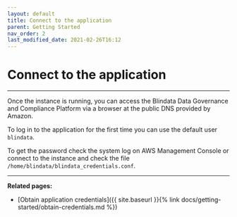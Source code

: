 ```yaml
---
layout: default
title: Connect to the application
parent: Getting Started
nav_order: 2
last_modified_date: 2021-02-26T16:12
---
```


# Connect to the application

---

Once the instance is running, you can access the Blindata Data Governance and Compliance Platform via a browser at the public DNS provided by Amazon.

To log in to the application for the first time you can use the default user `blindata`.

To get the password check the system log on AWS Management Console or connect to the instance and check the file `/home/blindata/blindata_credentials.conf`.

---

**Related pages:**

- [Obtain application credentials]({{ site.baseurl }}{% link docs/getting-started/obtain-credentials.md %})